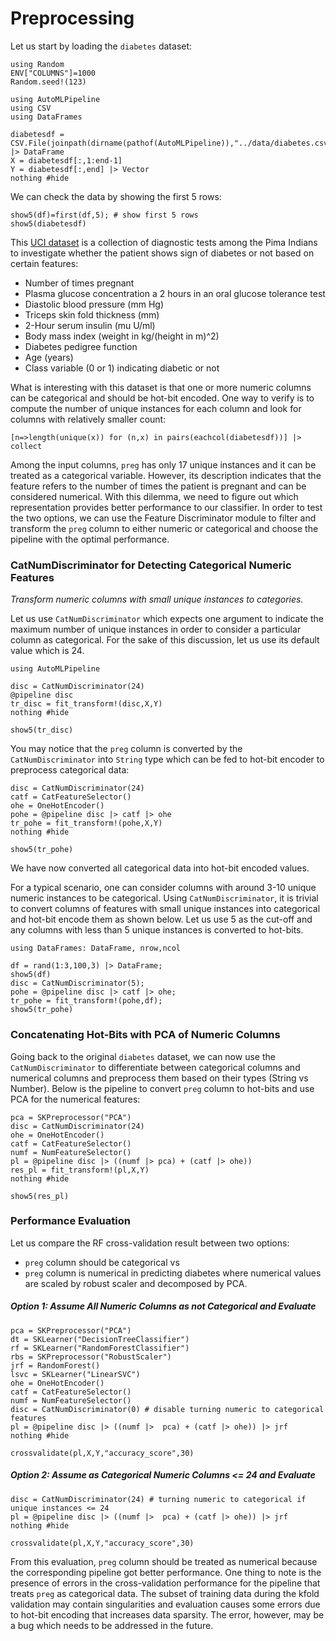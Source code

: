 # Preprocessing
Let us start by loading the `diabetes` dataset:
```@setup preprocessing
using Random
ENV["COLUMNS"]=1000
Random.seed!(123)
```
```@example preprocessing
using AutoMLPipeline
using CSV
using DataFrames

diabetesdf = CSV.File(joinpath(dirname(pathof(AutoMLPipeline)),"../data/diabetes.csv")) |> DataFrame
X = diabetesdf[:,1:end-1]
Y = diabetesdf[:,end] |> Vector
nothing #hide
```
We can check the data by showing the first 5 rows:
```@repl preprocessing
show5(df)=first(df,5); # show first 5 rows
show5(diabetesdf)
```

This [UCI dataset](https://archive.ics.uci.edu/ml/datasets/diabetes) 
is a collection of diagnostic tests among the Pima Indians 
to investigate whether the patient shows 
sign of diabetes or not based on certain features:
- Number of times pregnant
- Plasma glucose concentration a 2 hours in an oral glucose tolerance test
- Diastolic blood pressure (mm Hg)
- Triceps skin fold thickness (mm)
- 2-Hour serum insulin (mu U/ml)
- Body mass index (weight in kg/(height in m)^2)
- Diabetes pedigree function
- Age (years)
- Class variable (0 or 1) indicating diabetic or not

What is interesting with this dataset is that one or more numeric columns
can be categorical and should be hot-bit encoded. One way to verify is 
to compute the number of unique instances for each column and look for 
columns with relatively smaller count:
```@repl preprocessing
[n=>length(unique(x)) for (n,x) in pairs(eachcol(diabetesdf))] |> collect
```

Among the input columns, `preg` has only 17 unique instances and it can
be treated as a categorical variable. However, its description indicates
that the feature refers to the number of times the patient is pregnant
and can be considered numerical. With this dilemma, we need to figure
out which representation provides better performance to our classifier.
In order to test the two options, we can use the Feature Discriminator
module to filter and transform the `preg` column to either numeric
or categorical and choose the pipeline with the optimal performance.

### CatNumDiscriminator for Detecting Categorical Numeric Features
*Transform numeric columns with small unique instances to categories.*

Let us use `CatNumDiscriminator` which expects one argument to indicate
the maximum number of unique instances in order to consider a particular
column as categorical. For the sake of this discussion, let us use its 
default value which is 24.
```@example preprocessing
using AutoMLPipeline

disc = CatNumDiscriminator(24)
@pipeline disc
tr_disc = fit_transform!(disc,X,Y)
nothing #hide
```
```@repl preprocessing
show5(tr_disc)
```
You may notice that the `preg` column is converted by the `CatNumDiscriminator`
into `String` type which can be fed to hot-bit encoder to preprocess 
categorical data:
```@example preprocessing
disc = CatNumDiscriminator(24)
catf = CatFeatureSelector()
ohe = OneHotEncoder()
pohe = @pipeline disc |> catf |> ohe
tr_pohe = fit_transform!(pohe,X,Y)
nothing #hide
```
```@repl preprocessing
show5(tr_pohe)
```
We have now converted all categorical data into hot-bit encoded values.

For a typical scenario, one can consider columns with around 3-10 
unique numeric instances to be categorical. 
Using `CatNumDiscriminator`, it is trivial
to convert columns of features with small unique instances into categorical
and hot-bit encode them as shown below. Let us use 5 as the cut-off and any
columns with less than 5 unique instances is converted to hot-bits.
```@repl preprocessing
using DataFrames: DataFrame, nrow,ncol

df = rand(1:3,100,3) |> DataFrame;
show5(df)
disc = CatNumDiscriminator(5);
pohe = @pipeline disc |> catf |> ohe;
tr_pohe = fit_transform!(pohe,df);
show5(tr_pohe)
```

### Concatenating Hot-Bits with PCA of Numeric Columns

Going back to the original `diabetes` dataset, we can now use the 
`CatNumDiscriminator` to differentiate between categorical 
columns and numerical columns and preprocess them based on their 
types (String vs Number). Below is the pipeline to convert `preg`
column to hot-bits and use PCA for the numerical features:
```@example preprocessing
pca = SKPreprocessor("PCA")
disc = CatNumDiscriminator(24)
ohe = OneHotEncoder()
catf = CatFeatureSelector()
numf = NumFeatureSelector()
pl = @pipeline disc |> ((numf |> pca) + (catf |> ohe))
res_pl = fit_transform!(pl,X,Y)
nothing #hide
```
```@repl preprocessing
show5(res_pl)
```

### Performance Evaluation

Let us compare the RF cross-validation result between two options:
- `preg` column should be categorical vs
- `preg` column is numerical
in predicting diabetes where numerical values are scaled by robust scaler and
decomposed by PCA.

##### Option 1: Assume All Numeric Columns as not Categorical and Evaluate
```@example preprocessing
pca = SKPreprocessor("PCA")
dt = SKLearner("DecisionTreeClassifier")
rf = SKLearner("RandomForestClassifier")
rbs = SKPreprocessor("RobustScaler")
jrf = RandomForest()
lsvc = SKLearner("LinearSVC")
ohe = OneHotEncoder()
catf = CatFeatureSelector()
numf = NumFeatureSelector()
disc = CatNumDiscriminator(0) # disable turning numeric to categorical features
pl = @pipeline disc |> ((numf |>  pca) + (catf |> ohe)) |> jrf
nothing #hide
```
```@repl preprocessing
crossvalidate(pl,X,Y,"accuracy_score",30)
```

##### Option 2: Assume as Categorical Numeric Columns <= 24 and Evaluate

```@example preprocessing
disc = CatNumDiscriminator(24) # turning numeric to categorical if unique instances <= 24
pl = @pipeline disc |> ((numf |>  pca) + (catf |> ohe)) |> jrf
nothing #hide
```
```@repl preprocessing
crossvalidate(pl,X,Y,"accuracy_score",30)
```
From this evaluation, `preg` column should be treated as numerical
because the corresponding pipeline got better performance. One
thing to note is the presence of errors in the cross-validation
performance for the pipeline that treats `preg` as categorical
data. The subset of training data during the
kfold validation may contain singularities and evaluation causes
some errors due to hot-bit encoding that increases data sparsity.
The error, however, may be a bug which needs to be addressed in 
the future.
